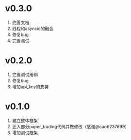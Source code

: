 # v0.3.0
1. 完善文档
2. 线程和asyncio的融合
3. 修复bug
2. 完善测试
# v0.2.0
1. 完善测试用例
2. 修复bug
3. 增加api_key的支持
# v0.1.0
1. 建立整体框架
2. 迁入部分paper_trading代码并做修改（感谢@cao6237699）
3. 增加测试框架
